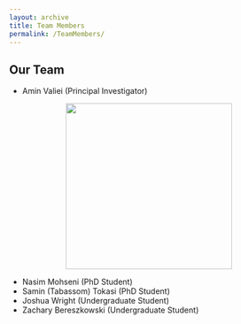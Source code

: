 ```yaml
---
layout: archive
title: Team Members
permalink: /TeamMembers/
---
```


## Our Team
- Amin Valiei (Principal Investigator)
<figure style="text-align: center;">
  <img src="{{ site.baseurl }}/images/Amin2.jpg" alt="" style="width:300px; height:auto;">
  <figcaption style="font-style: italic; font-size: 0.9em; color: #555;"></figcaption>
</figure>
  
- Nasim Mohseni (PhD Student)
- Samin (Tabassom) Tokasi (PhD Student)
- Joshua Wright (Undergraduate Student)
- Zachary Bereszkowski (Undergraduate Student)
